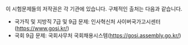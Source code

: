 이 시험문제들의 저작권은 각 기관에 있습니다. 구체적인 출처는 다음과 같습니다.
* 국가직 및 지방직 7급 및 9급 문제: 인사혁신처 사이버국가고시센터(https://www.gosi.kr/)
* 국회 9급 문제: 국회사무처 국회채용시스템(https://gosi.assembly.go.kr/)
